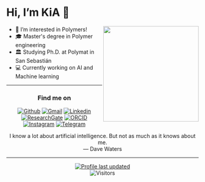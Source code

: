 <h1 align="left">Hi, I’m KiA 👋</h1>
<img align='right' src="https://media0.giphy.com/media/v1.Y2lkPTc5MGI3NjExOTBjOTQwY2E3YmUxNjkwMmRmZjVkNmYwNjdhNjMzNDU4NzE1ZDNkZiZlcD12MV9pbnRlcm5hbF9naWZzX2dpZklkJmN0PXM/HEPwfdu6T6svpPE1eN/giphy.gif" width="250">

- 👀 I’m interested in Polymers!
- 🎓 Master's degree in Polymer engineering
- 🏛 Studying Ph.D. at Polymat in San Sebastián
- 💻 Currently working on AI and Machine learning

---
<h3 align="center">Find me on</h3>
<div align="center">

  [![Github](https://img.shields.io/badge/-GitHub-gray?style=flat&logo=Github&logoColor=white)](https://github.com/KiarashFa)
  [![Gmail](https://img.shields.io/badge/-Gmail-c14438?style=flat&logo=Gmail&logoColor=white)](mailto:KiarashFa@gmail.com)
  [![Linkedin](https://img.shields.io/badge/-LinkedIn-blue?style=flat&logo=Linkedin&logoColor=white)](https://www.linkedin.com/in/KiarashFa/)
  [![ResearchGate](https://img.shields.io/badge/-ResearchGate-00CCBB?style=flat&logo=ResearchGate&logoColor=white)](https://www.researchgate.net/profile)
  [![ORCID](https://img.shields.io/badge/-ORCID-A6CE39?style=flat&logo=Linkedin&logoColor=white)](https://orcid.org//0009-0006-6628-3009)
  [![Instagram](https://img.shields.io/badge/-Instagram-%23E4405F?style=flat&labelColor=%23E4405F&logo=instagram&logoColor=white)](https://www.instagram.com/KiarashFa/)
  [![Telegram](https://img.shields.io/badge/-Telegram-0078D4?style=flat&logo=telegram&logoColor=white)](https://t.me/KiarashFa)

  <text>I know a lot about artificial intelligence. But not as much as it knows about me.<br> — Dave Waters</text> 


---
    
[![Profile last updated](https://img.shields.io/github/last-commit/kiarashfa/kiarashfa?label=Last%20updated&style=flat)](https://github.com/kiarashfa/kiarashfa/commits)
<br>
![Visitors](https://visitor-badge.laobi.icu/badge?page_id=kiarashfa.kiarashfa)
</div>


